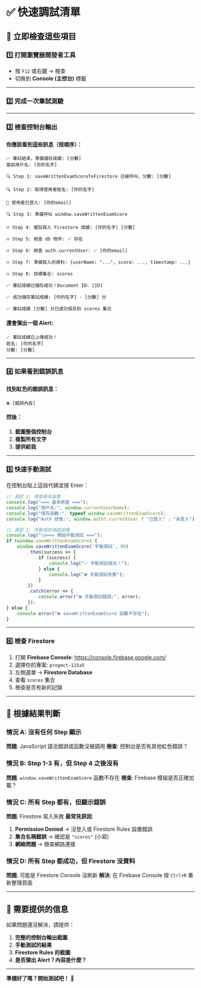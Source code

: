 # ✅ 快速調試清單

## 🚀 立即檢查這些項目

### 1️⃣ 打開瀏覽器開發者工具
- 按 `F12` 或右鍵 → 檢查
- 切換到 **Console (主控台)** 標籤

---

### 2️⃣ 完成一次筆試測驗

---

### 3️⃣ 檢查控制台輸出

#### 你應該看到這些訊息（按順序）：

```
✅ 筆試結束，準備儲存成績: [分數]
當前用戶名: [你的名字]

🔍 Step 1: saveWrittenExamScoreToFirestore 已被呼叫，分數: [分數]

🔍 Step 2: 取得使用者姓名: [你的名字]

👤 使用者已登入: [你的email]

🔍 Step 3: 準備呼叫 window.saveWrittenExamScore

🔥 Step 4: 嘗試寫入 Firestore 成績: [你的名字] [分數]

🔥 Step 5: 檢查 db 物件: ✅ 存在

🔥 Step 6: 檢查 auth.currentUser: ✅ [你的email]

🔥 Step 7: 準備寫入的資料: {userName: "...", score: ..., timestamp: ...}

🔥 Step 8: 目標集合: scores

✅ 筆試成績已儲存成功！Document ID: [ID]

✅ 成功儲存筆試成績: [你的名字] - [分數] 分

✅ 筆試成績 [分數] 分已成功保存到 scores 集合
```

#### 還會彈出一個 Alert:
```
✅ 筆試成績已上傳成功！
姓名: [你的名字]
分數: [分數]
```

---

### 4️⃣ 如果看到錯誤訊息

#### 找到紅色的錯誤訊息：
```
❌ [錯誤內容]
```

#### 然後：
1. **截圖整個控制台**
2. **複製所有文字**
3. **提供給我**

---

### 5️⃣ 快速手動測試

在控制台貼上這段代碼並按 Enter：

```javascript
// 測試 1: 檢查基本設置
console.log("=== 基本檢查 ===");
console.log("用戶名:", window.currentUserName);
console.log("保存函數:", typeof window.saveWrittenExamScore);
console.log("Auth 狀態:", window.auth?.currentUser ? "已登入" : "未登入");

// 測試 2: 手動保存測試成績
console.log("\n=== 開始手動測試 ===");
if (window.saveWrittenExamScore) {
    window.saveWrittenExamScore('手動測試', 99)
        .then(success => {
            if (success) {
                console.log("✅ 手動測試成功！");
            } else {
                console.log("❌ 手動測試失敗");
            }
        })
        .catch(error => {
            console.error("❌ 手動測試錯誤:", error);
        });
} else {
    console.error("❌ saveWrittenExamScore 函數不存在");
}
```

---

### 6️⃣ 檢查 Firestore

1. 打開 **Firebase Console**: https://console.firebase.google.com/
2. 選擇你的專案: `progect-115a5`
3. 左側選單 → **Firestore Database**
4. 查看 `scores` 集合
5. 檢查是否有新的記錄

---

## 🎯 根據結果判斷

### 情況 A: 沒有任何 Step 顯示
**問題**: JavaScript 語法錯誤或函數沒被調用
**檢查**: 控制台是否有其他紅色錯誤？

### 情況 B: Step 1-3 有，但 Step 4 之後沒有
**問題**: `window.saveWrittenExamScore` 函數不存在
**檢查**: Firebase 模組是否正確加載？

### 情況 C: 所有 Step 都有，但顯示錯誤
**問題**: Firestore 寫入失敗
**最常見原因**:
1. **Permission Denied** → 沒登入或 Firestore Rules 設置錯誤
2. **集合名稱錯誤** → 確認是 `"scores"` (小寫)
3. **網絡問題** → 檢查網路連接

### 情況 D: 所有 Step 都成功，但 Firestore 沒資料
**問題**: 可能是 Firestore Console 沒刷新
**解決**: 在 Firebase Console 按 `Ctrl+R` 重新整理頁面

---

## 📸 需要提供的信息

如果問題還沒解決，請提供：

1. **完整的控制台輸出截圖**
2. **手動測試的結果**
3. **Firestore Rules 的截圖**
4. **是否彈出 Alert？內容是什麼？**

---

**準備好了嗎？開始測試吧！** 🚀
